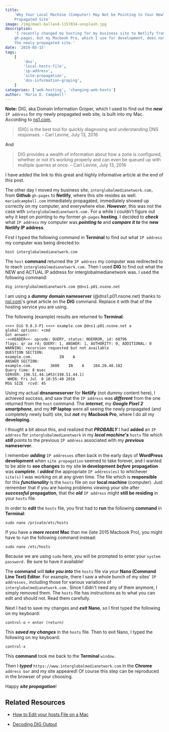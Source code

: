 ```yaml
---
title:
    'Why Your Local Machine (Computer) May Not be Pointing to Your Newly
    Propagated Site'
image: /img/mael-balland-1157034-unsplash.jpg
description:
    'I recently changed my hosting for my business site to Netlify from
    gh-pages, but my Macbook Pro, which I use for development, does not point to
    the newly propagated site.'
date: '2019-05-15'
tags:
    [
        'dns',
        'local-hosts-file',
        'ip-address',
        'site-propagation',
        'dns-information-groping',
    ]
categories: ['web-hosting', 'changing-web-hosts']
author: 'Maria D. Campbell'
---
```


**Note:** DIG, aka Domain Information Groper, which I used to find out the
**_new_** `IP address` for my newly propagated web site, is built into my Mac.
According to [ns1.com](https://ns1.com/blog/decoding-dig-output),

> (DIG) is the best tool for quickly diagnosing and understanding DNS
> responses. - Carl Levine, July 13, 2016

And

> DIG provides a wealth of information about how a zone is configured, whether
> or not it’s working properly and can even be queued up with multiple queries
> at once. - Carl Levine, July 13, 2016

I have added the link to this great and highly informative article at the end of
this post.

The other day I moved my business site, `interglobalmedianetwork.com,` from
**Github** `gh-pages` to **Netlify**, where this site resides as well.
`mariadcampbell.com` immediately propagated, immediately showed up correctly on
my computer, and everywhere else. **_However_**, this was not the case with
`interglobalmedianetwork.com.` For a while I couldn't figure out why it kept on
pointing to my former `gh-pages` **hosting**. I decided to **_check_** what
`IP address` my computer was **_pointing to_** and **_compare it to_** the **new
Netlify IP address**.

First I typed the following command in **Terminal** to find out what
`IP address` my computer was being directed to:

```shell
host interglobalmedianetwork.com
```

The `host` **command** returned the `IP address` my computer was redirected to
to reach `interglobalmedianetwork.com.` Then I used **DIG** to find out what the
NEW and ACTUAL IP address for interglobalmedianetwork was. I used the following
command:

```shell
dig interglobalmedianetwork.com @dns1.p01.nsone.net
```

I am using a **_dummy_** **domain nameserver** (@dns1.p01.nsone.net) thanks to
[nsl.com](https://ns1.com/blog/decoding-dig-output)'s great article on the
**DIG** command. Replace it with that of the hosting service you are using.

The following (example) results are returned to **Terminal**:

```
<<>> DiG 9.8.3-P1 <<>> example.com @dns1.p01.nsone.net a
global options: +cmd
Got answer:
->>HEADER<<- opcode: QUERY, status: NOERROR, id: 60796
flags: qr aa rd; QUERY: 1, ANSWER: 1, AUTHORITY: 0, ADDITIONAL: 0
WARNING: recursion requested but not available
QUESTION SECTION:
example.com.            IN    A
ANSWER SECTION:
example.com.        3600    IN    A    104.20.48.182
Query time: 8 msec
SERVER: 198.51.44.1#53(198.51.44.1)
 WHEN: Fri Jul  8 10:55:40 2016
MSG SIZE  rcvd: 45
```

Using my actual **dnsnameserver** for **Netlify** (not dummy content here), I
achieved success, and saw that the `IP address` was **_different_** from the one
returned from the `host` command. The **_internet_**, my **_Google Pixel 2
smartphone_**, and my **HP laptop** were all seeing the newly propagated (and
completely newly built) site, but **_not_** my **Macbook Pro**, where I do all
my **developing**.

I thought a bit about this, and realized that **_PROBABLY_** I had **added** an
`IP address` for `interglobalmedianetwork` in my **_local machine's_** `hosts`
file which **_still_** points to the previous `IP address` associated with my
**_previous_** **nameserver**.

I remember **_adding_** `IP addresses` often back in the early days of
**WordPress development** when `site propagation` seemed to take forever, and I
wanted to be able to **see changes** to my site **in development** **_before_**
**propagation** was **_complete_**. I **_added_** the appropriate
`IP address(es)` to whichever `site(s)` I was working on at any given time. The
file which is **responsible** for this **_functionality_** is the `hosts` file
on our **local machine** (computer). Just remember that if you are having
problems viewing your site after **_successful_** **propagation**, that the
**_old_** `IP address` might **still be residing** in your `hosts` file.

In order to **_edit_** the `hosts` file, you first had to **run** the following
**command** in **Terminal**:

```shell
sudo nano /private/etc/hosts
```

If you have a **_more recent_** **Mac** than me (late 2015 Macbook Pro), you
might have to run the following command instead:

```shell
sudo nano /etc/hosts
```

Because we are using `sudo` here, you will be prompted to enter your
`system password.` Be sure to have it available!

The **command** will **_take you into_** the `hosts` file via your **Nano
(Command Line Text) Editor**. For example, there I saw a whole bunch of my
sites' `IP addresses,` including those for various variations of
`interglobalmedianetwork.com.` Since I didn't need any of them anymore, I simply
removed them. The `hosts` file has instructions as to what you can edit and
should not. Read them carefully.

Next I had to save my changes and **_exit_** **Nano**, so I first typed the
following on my keyboard:

```shell
control-o + enter (return)
```

This **_saved my changes_** in the `hosts` file. Then to exit Nano, I typed the
following on my keyboard:

```shell
control-x
```

This **command** took me back to the **Terminal** `window.`

Then I **_typed_** `https://www.interglobalmedianetwork.com` in the **Chrome**
`address bar` and my site appeared! Of course this step can be reproduced in the
browser of your choosing.

Happy **_site propagation_**!

## Related Resources

-   [How to Edit your hosts File on a Mac](https://www.inmotionhosting.com/support/website/how-to/how-to-edit-your-hosts-file-on-a-mac)

-   [Decoding DIG Output](https://ns1.com/blog/decoding-dig-output)
